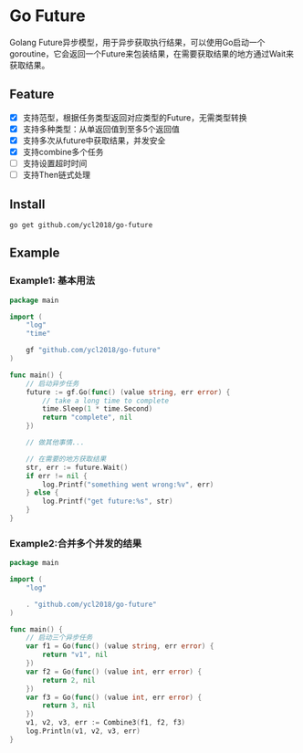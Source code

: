 # Go Future

Golang Future异步模型，用于异步获取执行结果，可以使用Go启动一个goroutine，它会返回一个Future来包装结果，在需要获取结果的地方通过Wait来获取结果。

## Feature
- [x] 支持范型，根据任务类型返回对应类型的Future，无需类型转换
- [x] 支持多种类型：从单返回值到至多5个返回值
- [x] 支持多次从future中获取结果，并发安全
- [x] 支持combine多个任务
- [ ] 支持设置超时时间
- [ ] 支持Then链式处理

## Install

```shell
go get github.com/ycl2018/go-future
```

## Example

### Example1: 基本用法

```go
package main

import (
	"log"
	"time"

	gf "github.com/ycl2018/go-future"
)

func main() {
	// 启动异步任务
	future := gf.Go(func() (value string, err error) {
		// take a long time to complete
		time.Sleep(1 * time.Second)
		return "complete", nil
	})

	// 做其他事情...

	// 在需要的地方获取结果
	str, err := future.Wait()
	if err != nil {
		log.Printf("something went wrong:%v", err)
	} else {
		log.Printf("get future:%s", str)
	}
}

```

### Example2:合并多个并发的结果

```go
package main

import (
	"log"

	. "github.com/ycl2018/go-future"
)

func main() {
	// 启动三个异步任务
	var f1 = Go(func() (value string, err error) {
		return "v1", nil
	})
	var f2 = Go(func() (value int, err error) {
		return 2, nil
	})
	var f3 = Go(func() (value int, err error) {
		return 3, nil
	})
	v1, v2, v3, err := Combine3(f1, f2, f3)
	log.Println(v1, v2, v3, err)
}

```